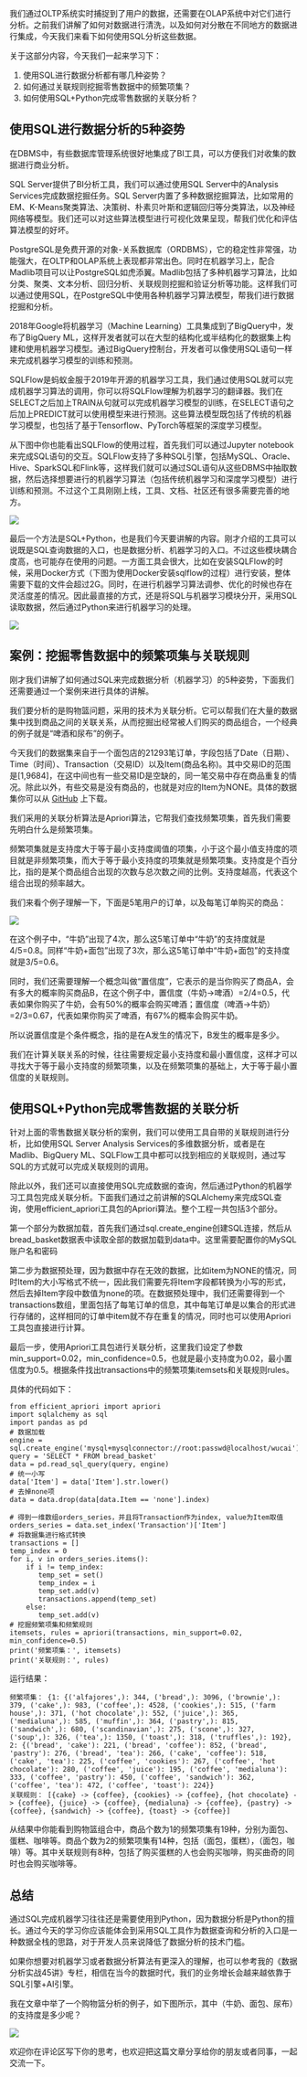 我们通过OLTP系统实时捕捉到了用户的数据，还需要在OLAP系统中对它们进行分析。之前我们讲解了如何对数据进行清洗，以及如何对分散在不同地方的数据进行集成，今天我们来看下如何使用SQL分析这些数据。

关于这部分内容，今天我们一起来学习下：

1. 使用SQL进行数据分析都有哪几种姿势？
2. 如何通过关联规则挖掘零售数据中的频繁项集？
3. 如何使用SQL+Python完成零售数据的关联分析？

## 使用SQL进行数据分析的5种姿势

在DBMS中，有些数据库管理系统很好地集成了BI工具，可以方便我们对收集的数据进行商业分析。

SQL Server提供了BI分析工具，我们可以通过使用SQL Server中的Analysis Services完成数据挖掘任务。SQL Server内置了多种数据挖掘算法，比如常用的EM、K-Means聚类算法、决策树、朴素贝叶斯和逻辑回归等分类算法，以及神经网络等模型。我们还可以对这些算法模型进行可视化效果呈现，帮我们优化和评估算法模型的好坏。

PostgreSQL是免费开源的对象-关系数据库（ORDBMS），它的稳定性非常强，功能强大，在OLTP和OLAP系统上表现都非常出色。同时在机器学习上，配合Madlib项目可以让PostgreSQL如虎添翼。Madlib包括了多种机器学习算法，比如分类、聚类、文本分析、回归分析、关联规则挖掘和验证分析等功能。这样我们可以通过使用SQL，在PostgreSQL中使用各种机器学习算法模型，帮我们进行数据挖掘和分析。

2018年Google将机器学习（Machine Learning）工具集成到了BigQuery中，发布了BigQuery ML，这样开发者就可以在大型的结构化或半结构化的数据集上构建和使用机器学习模型。通过BigQuery控制台，开发者可以像使用SQL语句一样来完成机器学习模型的训练和预测。

SQLFlow是蚂蚁金服于2019年开源的机器学习工具，我们通过使用SQL就可以完成机器学习算法的调用，你可以将SQLFlow理解为机器学习的翻译器。我们在SELECT之后加上TRAIN从句就可以完成机器学习模型的训练，在SELECT语句之后加上PREDICT就可以使用模型来进行预测。这些算法模型既包括了传统的机器学习模型，也包括了基于Tensorflow、PyTorch等框架的深度学习模型。

从下图中你也能看出SQLFlow的使用过程，首先我们可以通过Jupyter notebook来完成SQL语句的交互。SQLFlow支持了多种SQL引擎，包括MySQL、Oracle、Hive、SparkSQL和Flink等，这样我们就可以通过SQL语句从这些DBMS中抽取数据，然后选择想要进行的机器学习算法（包括传统机器学习和深度学习模型）进行训练和预测。不过这个工具刚刚上线，工具、文档、社区还有很多需要完善的地方。

![](https://static001.geekbang.org/resource/image/e5/fd/e50038152a1b4e7a9940919be9634dfd.jpg?wh=478*742)

最后一个方法是SQL+Python，也是我们今天要讲解的内容。刚才介绍的工具可以说既是SQL查询数据的入口，也是数据分析、机器学习的入口。不过这些模块耦合度高，也可能存在使用的问题。一方面工具会很大，比如在安装SQLFlow的时候，采用Docker方式（下图为使用Docker安装sqlflow的过程）进行安装，整体需要下载的文件会超过2G。同时，在进行机器学习算法调参、优化的时候也存在灵活度差的情况。因此最直接的方式，还是将SQL与机器学习模块分开，采用SQL读取数据，然后通过Python来进行机器学习的处理。

![](https://static001.geekbang.org/resource/image/38/c8/38864b57d8d65728439b730d57d841c8.png?wh=1338*663)

## 案例：挖掘零售数据中的频繁项集与关联规则

刚才我们讲解了如何通过SQL来完成数据分析（机器学习）的5种姿势，下面我们还需要通过一个案例来进行具体的讲解。

我们要分析的是购物篮问题，采用的技术为关联分析。它可以帮我们在大量的数据集中找到商品之间的关联关系，从而挖掘出经常被人们购买的商品组合，一个经典的例子就是“啤酒和尿布”的例子。

今天我们的数据集来自于一个面包店的21293笔订单，字段包括了Date（日期）、Time（时间）、Transaction（交易ID）以及Item(商品名称)。其中交易ID的范围是\[1,9684\]，在这中间也有一些交易ID是空缺的，同一笔交易中存在商品重复的情况。除此以外，有些交易是没有商品的，也就是对应的Item为NONE。具体的数据集你可以从 [GitHub](https://github.com/cystanford/SQLApriori) 上下载。

我们采用的关联分析算法是Apriori算法，它帮我们查找频繁项集，首先我们需要先明白什么是频繁项集。

频繁项集就是支持度大于等于最小支持度阈值的项集，小于这个最小值支持度的项目就是非频繁项集，而大于等于最小支持度的项集就是频繁项集。支持度是个百分比，指的是某个商品组合出现的次数与总次数之间的比例。支持度越高，代表这个组合出现的频率越大。

我们来看个例子理解一下，下面是5笔用户的订单，以及每笔订单购买的商品：

![](https://static001.geekbang.org/resource/image/58/38/58d7791f7b1fe08f810e9e630b03bf38.png?wh=852*355)

在这个例子中，“牛奶”出现了4次，那么这5笔订单中“牛奶”的支持度就是4/5=0.8。同样“牛奶+面包”出现了3次，那么这5笔订单中“牛奶+面包”的支持度就是3/5=0.6。

同时，我们还需要理解一个概念叫做“置信度”，它表示的是当你购买了商品A，会有多大的概率购买商品B，在这个例子中，置信度（牛奶→啤酒）=2/4=0.5，代表如果你购买了牛奶，会有50%的概率会购买啤酒；置信度（啤酒→牛奶）=2/3=0.67，代表如果你购买了啤酒，有67%的概率会购买牛奶。

所以说置信度是个条件概念，指的是在A发生的情况下，B发生的概率是多少。

我们在计算关联关系的时候，往往需要规定最小支持度和最小置信度，这样才可以寻找大于等于最小支持度的频繁项集，以及在频繁项集的基础上，大于等于最小置信度的关联规则。

## 使用SQL+Python完成零售数据的关联分析

针对上面的零售数据关联分析的案例，我们可以使用工具自带的关联规则进行分析，比如使用SQL Server Analysis Services的多维数据分析，或者是在Madlib、BigQuery ML、SQLFlow工具中都可以找到相应的关联规则，通过写SQL的方式就可以完成关联规则的调用。

除此以外，我们还可以直接使用SQL完成数据的查询，然后通过Python的机器学习工具包完成关联分析。下面我们通过之前讲解的SQLAlchemy来完成SQL查询，使用efficient\_apriori工具包的Apriori算法。整个工程一共包括3个部分。

第一个部分为数据加载，首先我们通过sql.create\_engine创建SQL连接，然后从bread\_basket数据表中读取全部的数据加载到data中。这里需要配置你的MySQL账户名和密码

第二步为数据预处理，因为数据中存在无效的数据，比如item为NONE的情况，同时Item的大小写格式不统一，因此我们需要先将Item字段都转换为小写的形式，然后去掉Item字段中数值为none的项。在数据预处理中，我们还需要得到一个transactions数组，里面包括了每笔订单的信息，其中每笔订单是以集合的形式进行存储的，这样相同的订单中item就不存在重复的情况，同时也可以使用Apriori工具包直接进行计算。

最后一步，使用Apriori工具包进行关联分析，这里我们设定了参数min\_support=0.02，min\_confidence=0.5，也就是最小支持度为0.02，最小置信度为0.5。根据条件找出transactions中的频繁项集itemsets和关联规则rules。

具体的代码如下：

```
from efficient_apriori import apriori
import sqlalchemy as sql
import pandas as pd
# 数据加载
engine = sql.create_engine('mysql+mysqlconnector://root:passwd@localhost/wucai')
query = 'SELECT * FROM bread_basket'
data = pd.read_sql_query(query, engine)
# 统一小写
data['Item'] = data['Item'].str.lower()
# 去掉none项
data = data.drop(data[data.Item == 'none'].index)

# 得到一维数组orders_series，并且将Transaction作为index, value为Item取值
orders_series = data.set_index('Transaction')['Item']
# 将数据集进行格式转换
transactions = []
temp_index = 0
for i, v in orders_series.items():
    if i != temp_index:
       temp_set = set()
       temp_index = i
       temp_set.add(v)
       transactions.append(temp_set)
    else:
       temp_set.add(v)
# 挖掘频繁项集和频繁规则
itemsets, rules = apriori(transactions, min_support=0.02,  min_confidence=0.5)
print('频繁项集：', itemsets)
print('关联规则：', rules)

```

运行结果：

```
频繁项集： {1: {('alfajores',): 344, ('bread',): 3096, ('brownie',): 379, ('cake',): 983, ('coffee',): 4528, ('cookies',): 515, ('farm house',): 371, ('hot chocolate',): 552, ('juice',): 365, ('medialuna',): 585, ('muffin',): 364, ('pastry',): 815, ('sandwich',): 680, ('scandinavian',): 275, ('scone',): 327, ('soup',): 326, ('tea',): 1350, ('toast',): 318, ('truffles',): 192}, 2: {('bread', 'cake'): 221, ('bread', 'coffee'): 852, ('bread', 'pastry'): 276, ('bread', 'tea'): 266, ('cake', 'coffee'): 518, ('cake', 'tea'): 225, ('coffee', 'cookies'): 267, ('coffee', 'hot chocolate'): 280, ('coffee', 'juice'): 195, ('coffee', 'medialuna'): 333, ('coffee', 'pastry'): 450, ('coffee', 'sandwich'): 362, ('coffee', 'tea'): 472, ('coffee', 'toast'): 224}}
关联规则： [{cake} -> {coffee}, {cookies} -> {coffee}, {hot chocolate} -> {coffee}, {juice} -> {coffee}, {medialuna} -> {coffee}, {pastry} -> {coffee}, {sandwich} -> {coffee}, {toast} -> {coffee}]

```

从结果中你能看到购物篮组合中，商品个数为1的频繁项集有19种，分别为面包、蛋糕、咖啡等。商品个数为2的频繁项集有14种，包括（面包，蛋糕），（面包，咖啡）等。其中关联规则有8种，包括了购买蛋糕的人也会购买咖啡，购买曲奇的同时也会购买咖啡等。

## 总结

通过SQL完成机器学习往往还是需要使用到Python，因为数据分析是Python的擅长。通过今天的学习你应该能体会到采用SQL工具作为数据查询和分析的入口是一种数据全栈的思路，对于开发人员来说降低了数据分析的技术门槛。

如果你想要对机器学习或者数据分析算法有更深入的理解，也可以参考我的《数据分析实战45讲》专栏，相信在当今的数据时代，我们的业务增长会越来越依靠于SQL引擎+AI引擎。

我在文章中举了一个购物篮分析的例子，如下图所示，其中（牛奶、面包、尿布）的支持度是多少呢？

![](https://static001.geekbang.org/resource/image/a1/e6/a1767ae691f2c18d02f8009a687ba1e6.png?wh=850*361)

欢迎你在评论区写下你的思考，也欢迎把这篇文章分享给你的朋友或者同事，一起交流一下。